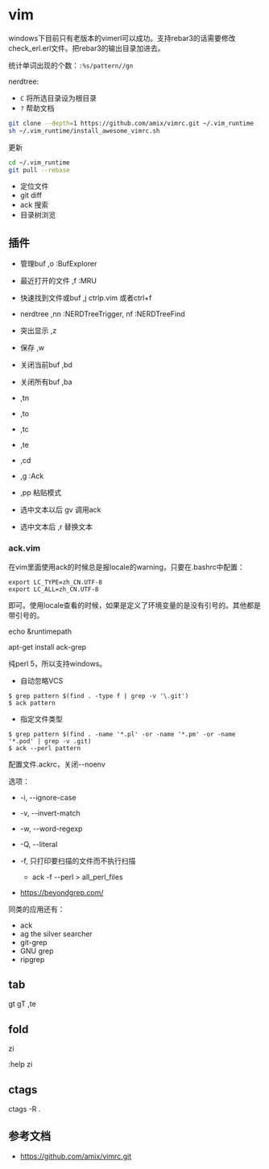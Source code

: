 # vim


windows下目前只有老版本的vimerl可以成功。支持rebar3的话需要修改check_erl.erl文件。把rebar3的输出目录加进去。

统计单词出现的个数：`:%s/pattern//gn`

nerdtree:
* `C` 将所选目录设为根目录
* `?` 帮助文档



```bash
git clone --depth=1 https://github.com/amix/vimrc.git ~/.vim_runtime
sh ~/.vim_runtime/install_awesome_vimrc.sh
```

更新
```bash
cd ~/.vim_runtime
git pull --rebase
```

* 定位文件
* git diff
* ack 搜索
* 目录树浏览

## 插件

* 管理buf ,o :BufExplorer
* 最近打开的文件 ,f :MRU
* 快速找到文件或buf ,j ctrlp.vim 或者ctrl+f
* nerdtree ,nn :NERDTreeTrigger, nf :NERDTreeFind
* 突出显示  ,z

* 保存 ,w
* 关闭当前buf ,bd
* 关闭所有buf ,ba

* ,tn 
* ,to
* ,tc
* ,te

* ,cd
* ,g :Ack
* ,pp  粘贴模式
* 选中文本以后 gv 调用ack
* 选中文本后 ,r 替换文本



### ack.vim

在vim里面使用ack的时候总是报locale的warning，只要在.bashrc中配置：
```
export LC_TYPE=zh_CN.UTF-8
export LC_ALL=zh_CN.UTF-8
```
即可。使用locale查看的时候，如果是定义了环境变量的是没有引号的。其他都是带引号的。


echo  &runtimepath


apt-get install ack-grep


纯perl 5，所以支持windows。

* 自动忽略VCS
```
$ grep pattern $(find . -type f | grep -v '\.git')
$ ack pattern
```
* 指定文件类型
```
$ grep pattern $(find . -name '*.pl' -or -name '*.pm' -or -name '*.pod' | grep -v .git)
$ ack --perl pattern
```

配置文件.ackrc，关闭--noenv

选项：
* -i, --ignore-case
* -v, --invert-match
* -w, --word-regexp
* -Q, --literal
* -f, 只打印要扫描的文件而不执行扫描
    - ack -f --perl > all_perl_files

* https://beyondgrep.com/


同类的应用还有：
* ack
* ag    the silver searcher
* git-grep
* GNU grep
* ripgrep


## tab
gt
gT
,te

## fold
zi

:help zi

## ctags
ctags -R .

## 参考文档
* https://github.com/amix/vimrc.git